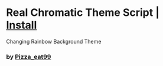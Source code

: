 # Real Chromatic Theme Script | [Install](index.js?raw=1)

Changing Rainbow Background Theme

### by [Pizza_eat99](https://github.com/Pizzaeat99)
